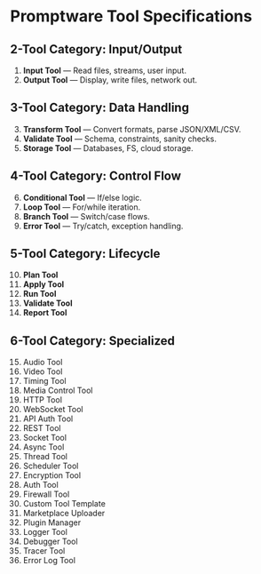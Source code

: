 # Promptware Tool Specifications

## 2-Tool Category: Input/Output
1. **Input Tool** — Read files, streams, user input.
2. **Output Tool** — Display, write files, network out.

## 3-Tool Category: Data Handling
3. **Transform Tool** — Convert formats, parse JSON/XML/CSV.
4. **Validate Tool** — Schema, constraints, sanity checks.
5. **Storage Tool** — Databases, FS, cloud storage.

## 4-Tool Category: Control Flow
6. **Conditional Tool** — If/else logic.
7. **Loop Tool** — For/while iteration.
8. **Branch Tool** — Switch/case flows.
9. **Error Tool** — Try/catch, exception handling.

## 5-Tool Category: Lifecycle
10. **Plan Tool**  
11. **Apply Tool**  
12. **Run Tool**  
13. **Validate Tool**  
14. **Report Tool**

## 6-Tool Category: Specialized
15. Audio Tool  
16. Video Tool  
17. Timing Tool  
18. Media Control Tool  
19. HTTP Tool  
20. WebSocket Tool  
21. API Auth Tool  
22. REST Tool  
23. Socket Tool  
24. Async Tool  
25. Thread Tool  
26. Scheduler Tool  
27. Encryption Tool  
28. Auth Tool  
29. Firewall Tool  
30. Custom Tool Template  
31. Marketplace Uploader  
32. Plugin Manager  
33. Logger Tool  
34. Debugger Tool  
35. Tracer Tool  
36. Error Log Tool